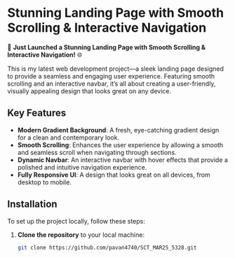 # Stunning Landing Page with Smooth Scrolling & Interactive Navigation

🚀 **Just Launched a Stunning Landing Page with Smooth Scrolling & Interactive Navigation!** 🌐

This is my latest web development project—a sleek landing page designed to provide a seamless and engaging user experience. Featuring smooth scrolling and an interactive navbar, it’s all about creating a user-friendly, visually appealing design that looks great on any device.

## Key Features

- **Modern Gradient Background**: A fresh, eye-catching gradient design for a clean and contemporary look.
- **Smooth Scrolling**: Enhances the user experience by allowing a smooth and seamless scroll when navigating through sections.
- **Dynamic Navbar**: An interactive navbar with hover effects that provide a polished and intuitive navigation experience.
- **Fully Responsive UI**: A design that looks great on all devices, from desktop to mobile.

## Installation

To set up the project locally, follow these steps:

1. **Clone the repository** to your local machine:
   ```bash
   git clone https://github.com/pavan4740/SCT_MAR25_5328.git
